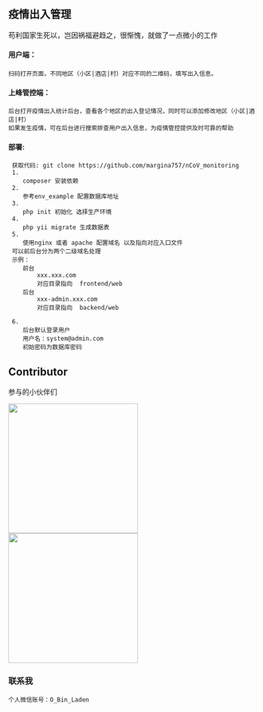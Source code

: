 
## 疫情出入管理

苟利国家生死以，岂因祸福避趋之，很惭愧，就做了一点微小的工作

#### 用户端：
    扫码打开页面，不同地区（小区|酒店|村）对应不同的二维码，填写出入信息。
#### 上峰管控端：
    后台打开疫情出入统计后台，查看各个地区的出入登记情况，同时可以添加修改地区（小区|酒店|村）
    如果发生疫情，可在后台进行搜索排查用户出入信息，为疫情管控提供及时可靠的帮助
    
#### 部署:
     获取代码: git clone https://github.com/margina757/nCoV_monitoring  
     1.
        composer 安装依赖
     2.
        参考env_example 配置数据库地址
     3.
        php init 初始化 选择生产环境
     4.
        php yii migrate 生成数据表
     5.
        使用nginx 或者 apache 配置域名 以及指向对应入口文件
     可以前后台分为两个二级域名处理
     示例：
        前台
            xxx.xxx.com
            对应目录指向  frontend/web 
        后台
            xxx-admin.xxx.com
            对应目录指向  backend/web
            
     6.
        后台默认登录用户
        用户名：system@admin.com
        初始密码为数据库密码
## Contributor
参与的小伙伴们

<a href="https://github.com/gsalpha">
    <img alt="" width="260" height="260" class="avatar width-full height-full avatar-before-user-status" src="https://avatars2.githubusercontent.com/u/21122282?s=460&amp;v=4">
</a>

<a href="https://github.com/flyflyhe">
    <img alt="" width="260" height="260" class="avatar width-full height-full rounded-2" src="https://avatars1.githubusercontent.com/u/11418176?s=460&amp;v=4">
</a>

### 联系我
    个人微信账号：O_Bin_Laden
